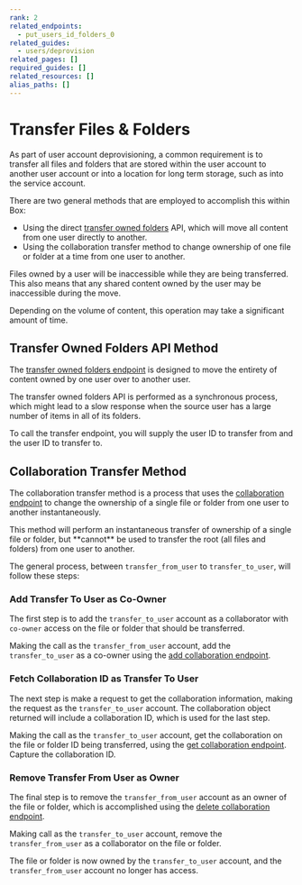 ```yaml
---
rank: 2
related_endpoints:
  - put_users_id_folders_0
related_guides:
  - users/deprovision
related_pages: []
required_guides: []
related_resources: []
alias_paths: []
---
```


# Transfer Files & Folders

As part of user account deprovisioning, a common requirement is to transfer all
files and folders that are stored within the user account to another user
account or into a location for long term storage, such as into the service
account.

There are two general methods that are employed to accomplish this within Box:

* Using the direct [transfer owned folders](e://put_users_id_folders_0)
API, which will move all content from one user directly to another.
* Using the collaboration transfer method to change ownership of one file or
folder at a time from one user to another.

<Message notice>
  Files owned by a user will be inaccessible while they are being transferred.
  This also means that any shared content owned by the user may be inaccessible
  during the move.

  Depending on the volume of content, this operation may take a significant
  amount of time.
</Message>

## Transfer Owned Folders API Method

The [transfer owned folders endpoint](e://put_users_id_folders_0) is
designed to move the entirety of content owned by one user over to another user.

<Message type='notice'>
  The transfer owned folders API is performed as a synchronous process, which
  might lead to a slow response when the source user has a large number of
  items in all of its folders.
</Message>

To call the transfer endpoint, you will supply the user ID to transfer from and
the user ID to transfer to.

<Samples id='put_users_id_folders_0' />

## Collaboration Transfer Method

The collaboration transfer method is a process that uses the
[collaboration endpoint](e://post_collaborations) to change the
ownership of a single file or folder from one user to another instantaneously.

<Message type='notice'>
  This method will perform an instantaneous transfer of ownership of a single
  file or folder, but **cannot** be used to transfer the root (all files and
  folders) from one user to another.
</Message>

The general process, between `transfer_from_user` to `transfer_to_user`, will
follow these steps:

### Add Transfer To User as Co-Owner

The first step is to add the `transfer_to_user` account as a collaborator with
`co-owner` access on the file or folder that should be transferred.

Making the call as the `transfer_from_user` account, add the `transfer_to_user`
as a co-owner using the
[add collaboration endpoint](e://post_collaborations).

<Samples id='post_collaborations' />

### Fetch Collaboration ID as Transfer To User

The next step is make a request to get the collaboration information, making
the request as the `transfer_to_user` account. The collaboration object
returned will include a collaboration ID, which is used for the last step.

Making the call as the `transfer_to_user` account, get the collaboration on the
file or folder ID being transferred, using the
[get collaboration endpoint](e://get_collaborations_id). Capture the
collaboration ID.

<Sample id='get_collaborations_id' />

### Remove Transfer From User as Owner

The final step is to remove the `transfer_from_user` account as an owner of the
file or folder, which is accomplished using the
[delete collaboration endpoint](e://delete_collaborations_id).

Making call as the `transfer_to_user` account, remove the `transfer_from_user`
as a collaborator on the file or folder.

<Sample id='delete_collaborations_id' />

The file or folder is now owned by the `transfer_to_user` account, and the
`transfer_from_user` account no longer has access.
